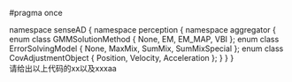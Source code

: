 

#pragma once

namespace senseAD {
namespace perception {
namespace aggregator {
enum class GMMSolutionMethod { None, EM, EM_MAP, VBI };
enum class ErrorSolvingModel { None, MaxMix, SumMix, SumMixSpecial };
enum class CovAdjustmentObject { Position, Velocity, Acceleration };
}  }  }  
请给出以上代码的xx以及xxxaa